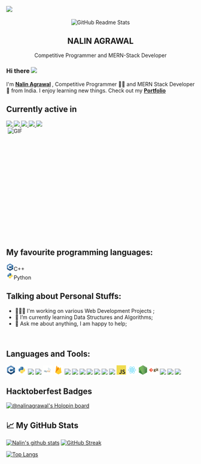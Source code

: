 
![](https://visitor-badge.laobi.icu/badge?page_id=nalin.programmer.nalin-programmer)
<p align="center">
 <img width="100px" src="https://res.cloudinary.com/anuraghazra/image/upload/v1594908242/logo_ccswme.svg" align="center" alt="GitHub Readme Stats" />
 <h2 align="center">NALIN AGRAWAL</h2>
 <p align="center">Competitive Programmer and MERN-Stack Developer</p>
</p>

### Hi there <img src="https://media.giphy.com/media/hvRJCLFzcasrR4ia7z/giphy.gif" width="25px">


I'm <b> [Nalin Agrawal](https://www.linkedin.com/in/nalin-agrawal/) </b>, Competitive Programmer 👨‍💻 and MERN Stack Developer 🚀 from India. I enjoy learning new things.
Check out my <b><a href="https://nalin-programmer.github.io/Portfolio/">Portfolio</a></b><br/>

## Currently active in
<a href="https://www.linkedin.com/in/nalin-agrawal/">
<img
src="https://camo.githubusercontent.com/45e6bebceba49c2cf76b1b3770b1adbe24e6c454/68747470733a2f2f6564656e742e6769746875622e696f2f537570657254696e7949636f6e732f696d616765732f7376672f6c696e6b6564696e2e737667" width="50px" />
</a>
<a href="https://www.codechef.com/users/nalin999"><img
src="https://avatars1.githubusercontent.com/u/11960354?s=460&u=a77c97db3237e61ac0548a9d887f35c74c7e595e&v=4" width="50px"/>
</a>
<a href="https://codeforces.com/profile/NalinAgrawal"><img
src="https://cdn.jsdelivr.net/npm/simple-icons@3.6.1/icons/codeforces.svg" width="50px"/>
</a> 
<a href="https://leetcode.com/NalinAgrawal/"><img
src="https://leetcode.com/static/images/LeetCode_logo.png" width="50px"/>
</a>
<a href="https://github.com/nalin-programmer"><img src="https://camo.githubusercontent.com/d0518022b7a02d405ad5112a0c8aa455cbfe952e/68747470733a2f2f6564656e742e6769746875622e696f2f537570657254696e7949636f6e732f696d616765732f7376672f6769746875622e737667" width="50px" />
</a>
<br/>



 <img align="right" alt="GIF" src="https://github.com/abhisheknaiidu/abhisheknaiidu/blob/master/code.gif?raw=true" width="500" height="320" />

## My favourite programming languages:
<code><img height="20" src="https://raw.githubusercontent.com/github/explore/80688e429a7d4ef2fca1e82350fe8e3517d3494d/topics/cpp/cpp.png"></code>C++<br>
<code><img height="20" src="https://raw.githubusercontent.com/github/explore/80688e429a7d4ef2fca1e82350fe8e3517d3494d/topics/python/python.png"></code>Python<br>
## <b>Talking about Personal Stuffs:</b>
- 👨🏽‍💻 I'm working on various Web Development Projects ;
- 🌱 I’m currently learning Data Structures and Algorithms; 
- 💬 Ask me about anything, I am happy to help;
<!-- - 📫 How to reach me: [nalinagrawal333@gmail.com](nalinagrawal333@gmail.com); -->
<br>

 ## Languages and Tools:
 
<code><img height="25" src="https://raw.githubusercontent.com/github/explore/80688e429a7d4ef2fca1e82350fe8e3517d3494d/topics/cpp/cpp.png"></code>
<code><img height="25" src="https://raw.githubusercontent.com/github/explore/80688e429a7d4ef2fca1e82350fe8e3517d3494d/topics/python/python.png"></code>
<code><img height="25" src="https://cdn.worldvectorlogo.com/logos/java-14.svg"></code>
<code><img height="25" src="https://cdn.worldvectorlogo.com/logos/android-4.svg"></code>
<code><img height="25" src="https://raw.githubusercontent.com/github/explore/80688e429a7d4ef2fca1e82350fe8e3517d3494d/topics/mysql/mysql.png"></code>
<code><img height="25" src="https://raw.githubusercontent.com/github/explore/80688e429a7d4ef2fca1e82350fe8e3517d3494d/topics/firebase/firebase.png"></code>
<code><img height="25" src="https://cdn.worldvectorlogo.com/logos/html-1.svg"></code>
<code><img height="25" src="https://cdn.worldvectorlogo.com/logos/css-3.svg"></code>
<code><img height="25" src="https://cdn.worldvectorlogo.com/logos/sass-1.svg"></code>
<code><img height="25" src="https://cdn.worldvectorlogo.com/logos/bootstrap-4.svg"></code>
<code><img height="25" src="https://cdn.worldvectorlogo.com/logos/redux.svg"></code>
<code><img height="25" src="https://cdn.worldvectorlogo.com/logos/yarn.svg"></code>
<code><img height="25" src="https://cdn.freebiesupply.com/logos/thumbs/2x/npm-logo.png"></code>
<code><img height="25" src="https://raw.githubusercontent.com/github/explore/80688e429a7d4ef2fca1e82350fe8e3517d3494d/topics/javascript/javascript.png"></code>
<code><img height="25" src="https://raw.githubusercontent.com/github/explore/80688e429a7d4ef2fca1e82350fe8e3517d3494d/topics/react/react.png"></code>
<code><img height="25" src="https://raw.githubusercontent.com/github/explore/80688e429a7d4ef2fca1e82350fe8e3517d3494d/topics/nodejs/nodejs.png"></code>
<code><img height="25" src="https://raw.githubusercontent.com/github/explore/80688e429a7d4ef2fca1e82350fe8e3517d3494d/topics/git/git.png"></code>
<code><img height="25" src="https://cdn.worldvectorlogo.com/logos/git-icon.svg"></code>
<code><img height="25" src="https://cdn.worldvectorlogo.com/logos/github-icon-1.svg"></code>
<code><img height="25" src="https://cdn.iconscout.com/icon/free/png-512/heroku-5-569467.png"></code>

 ## Hacktoberfest Badges
 [![@nalinagrawal's Holopin board](https://holopin.me/nalinagrawal)](https://holopin.io/@nalinagrawal)

## 📈 My GitHub Stats

[![Nalin's github stats](https://github-readme-stats.vercel.app/api?username=nalin-programmer&show_icons=true&theme=react)](https://github.com/nalin-programmer/github-readme-stats)
[![GitHub Streak](https://github-readme-streak-stats.herokuapp.com/?user=nalin-programmer&theme=dark)](https://github.com/DenverCoder1/github-readme-streak-stats)

<!--  <img src="https://github-readme-stats.vercel.app/api?username=nalin-programmer&show_icons=true&theme=gotham" alt="nalin-programmer" /> -->

[![Top Langs](https://github-readme-stats.vercel.app/api/top-langs/?username=nalin-programmer&layout=compact&theme=dark)](https://github.com/nalin-programmer/github-readme-stats)
 
